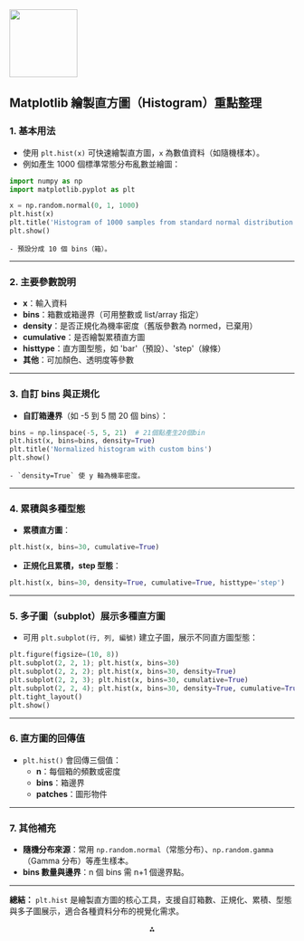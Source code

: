 <img src="https://r2cdn.perplexity.ai/pplx-full-logo-primary-dark%402x.png" class="logo" width="120"/>

## Matplotlib 繪製直方圖（Histogram）重點整理

### 1. 基本用法

- 使用 `plt.hist(x)` 可快速繪製直方圖，`x` 為數值資料（如隨機樣本）。
- 例如產生 1000 個標準常態分布亂數並繪圖：

```python
import numpy as np
import matplotlib.pyplot as plt

x = np.random.normal(0, 1, 1000)
plt.hist(x)
plt.title('Histogram of 1000 samples from standard normal distribution')
plt.show()
```

    - 預設分成 10 個 bins（箱）。

---

### 2. 主要參數說明

- **x**：輸入資料
- **bins**：箱數或箱邊界（可用整數或 list/array 指定）
- **density**：是否正規化為機率密度（舊版參數為 normed，已棄用）
- **cumulative**：是否繪製累積直方圖
- **histtype**：直方圖型態，如 'bar'（預設）、'step'（線條）
- **其他**：可加顏色、透明度等參數

---

### 3. 自訂 bins 與正規化

- **自訂箱邊界**（如 -5 到 5 間 20 個 bins）：

```python
bins = np.linspace(-5, 5, 21)  # 21個點產生20個bin
plt.hist(x, bins=bins, density=True)
plt.title('Normalized histogram with custom bins')
plt.show()
```

    - `density=True` 使 y 軸為機率密度。

---

### 4. 累積與多種型態

- **累積直方圖**：

```python
plt.hist(x, bins=30, cumulative=True)
```

- **正規化且累積，step 型態**：

```python
plt.hist(x, bins=30, density=True, cumulative=True, histtype='step')
```


---

### 5. 多子圖（subplot）展示多種直方圖

- 可用 `plt.subplot(行, 列, 編號)` 建立子圖，展示不同直方圖型態：

```python
plt.figure(figsize=(10, 8))
plt.subplot(2, 2, 1); plt.hist(x, bins=30)
plt.subplot(2, 2, 2); plt.hist(x, bins=30, density=True)
plt.subplot(2, 2, 3); plt.hist(x, bins=30, cumulative=True)
plt.subplot(2, 2, 4); plt.hist(x, bins=30, density=True, cumulative=True, histtype='step')
plt.tight_layout()
plt.show()
```


---

### 6. 直方圖的回傳值

- `plt.hist()` 會回傳三個值：
    - **n**：每個箱的頻數或密度
    - **bins**：箱邊界
    - **patches**：圖形物件

---

### 7. 其他補充

- **隨機分布來源**：常用 `np.random.normal`（常態分布）、`np.random.gamma`（Gamma 分布）等產生樣本。
- **bins 數量與邊界**：n 個 bins 需 n+1 個邊界點。

---

**總結：**
`plt.hist` 是繪製直方圖的核心工具，支援自訂箱數、正規化、累積、型態與多子圖展示，適合各種資料分布的視覺化需求。

<div style="text-align: center">⁂</div>

